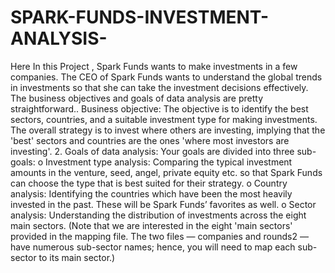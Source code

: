 # SPARK-FUNDS-INVESTMENT-ANALYSIS-
Here In this Project , Spark Funds wants to make  investments in a few companies. The CEO of Spark Funds wants to understand the global trends  in investments so that she can take the investment decisions effectively.        The business objectives and goals of data analysis are pretty straightforward..        Business objective: The objective is to identify the best sectors, countries, and a suitable  investment type for making investments. The overall strategy is to invest where others are  investing, implying that the 'best' sectors and countries are the ones 'where most  investors are investing'.           2. Goals of data analysis: Your goals are divided into three sub-goals:      o Investment type analysis: Comparing the typical investment amounts in the  venture, seed, angel, private equity etc. so that Spark Funds can choose the type  that is best suited for their strategy.        o Country analysis: Identifying the countries which have been the most heavily  invested in the past. These will be Spark Funds’ favorites as well.         o Sector analysis: Understanding the distribution of investments across the eight  main sectors. (Note that we are interested in the eight 'main sectors' provided in  the mapping file. The two files — companies and rounds2 — have numerous  sub-sector names; hence, you will need to map each sub-sector to its main sector.)    
